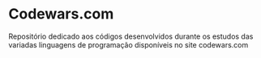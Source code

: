 # Codewars.com
Repositório dedicado aos códigos desenvolvidos durante os estudos das variadas linguagens de programação disponíveis no site codewars.com
